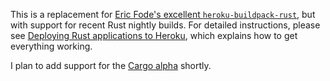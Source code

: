 This is a replacement for
[Eric Fode's excellent `heroku-buildpack-rust`][fode], but with support for
recent Rust nightly builds.  For detailed instructions, please see
[Deploying Rust applications to Heroku][instructions], which explains how
to get everything working.

I plan to add support for the [Cargo alpha][cargo] shortly.

[fode]: https://github.com/ericfode/heroku-buildpack-rust
[instructions]: http://www.randomhacks.net/2014/05/30/rust-heroku-rustful/
[cargo]: http://crates.io/
